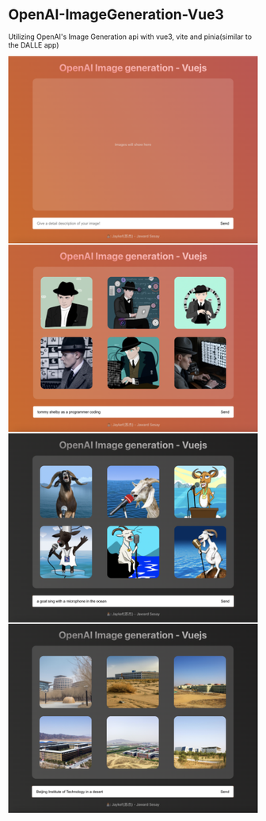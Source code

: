 # OpenAI-ImageGeneration-Vue3
Utilizing OpenAI's Image Generation api with vue3, vite and pinia(similar to the DALLE app)

<img src="./screenshots/1.png"/>
<img src="./screenshots/2.png"/>
<img src="./screenshots/3.png"/>
<img src="./screenshots/4.png"/>
